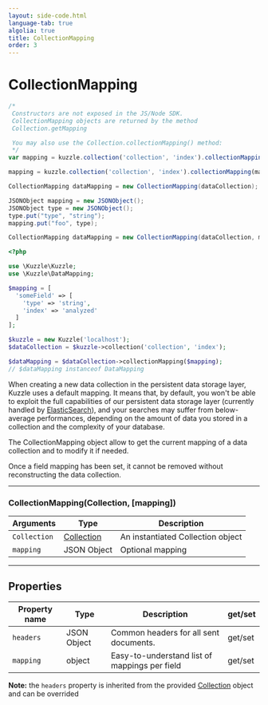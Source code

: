 ```yaml
---
layout: side-code.html
language-tab: true
algolia: true
title: CollectionMapping
order: 3
---
```


# CollectionMapping

```js
/*
 Constructors are not exposed in the JS/Node SDK.
 CollectionMapping objects are returned by the method
 Collection.getMapping

 You may also use the Collection.collectionMapping() method:
 */
var mapping = kuzzle.collection('collection', 'index').collectionMapping();

mapping = kuzzle.collection('collection', 'index').collectionMapping(mapping);
```

```java
CollectionMapping dataMapping = new CollectionMapping(dataCollection);

JSONObject mapping = new JSONObject();
JSONObject type = new JSONObject();
type.put("type", "string");
mapping.put("foo", type);

CollectionMapping dataMapping = new CollectionMapping(dataCollection, mapping);
```

```php
<?php

use \Kuzzle\Kuzzle;
use \Kuzzle\DataMapping;

$mapping = [
  'someField' => [
    'type' => 'string',
    'index' => 'analyzed'
  ]
];

$kuzzle = new Kuzzle('localhost');
$dataCollection = $kuzzle->collection('collection', 'index');

$dataMapping = $dataCollection->collectionMapping($mapping);
// $dataMapping instanceof DataMapping
```

When creating a new data collection in the persistent data storage layer, Kuzzle uses a default mapping.
It means that, by default, you won't be able to exploit the full capabilities of our persistent data storage layer (currently handled by [ElasticSearch](https://www.elastic.co/products/elasticsearch)), and your searches may suffer from below-average performances, depending on the amount of data you stored in a collection and the complexity of your database.

The CollectionMapping object allow to get the current mapping of a data collection and to modify it if needed.

<aside class="notice">
Once a field mapping has been set, it cannot be removed without reconstructing the data collection.
</aside>

---

### CollectionMapping(Collection, [mapping])

| Arguments | Type | Description |
|---------------|---------|----------------------------------------|
| `Collection` | [Collection](/sdk-reference/collection/) | An instantiated Collection object |
| ``mapping`` | JSON Object | Optional mapping |

---

## Properties

| Property name | Type | Description | get/set |
|--------------|--------|-----------------------------------|---------|
| ``headers`` | JSON Object | Common headers for all sent documents. | get/set |
| ``mapping`` | object | Easy-to-understand list of mappings per field | get/set |

**Note:** the ``headers`` property is inherited from the provided [Collection](/sdk-reference/collection/) object and can be overrided
